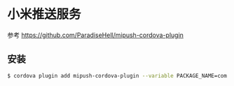 
# 小米推送服务

参考
https://github.com/ParadiseHell/mipush-cordova-plugin


## 安装
```bash
$ cordova plugin add mipush-cordova-plugin --variable PACKAGE_NAME=com.philips.h2h.bama.beta --variable MI_PUSH_APP_KEY=5121758022053 --variable MI_PUSH_APP_ID=2882303761517580053
```

